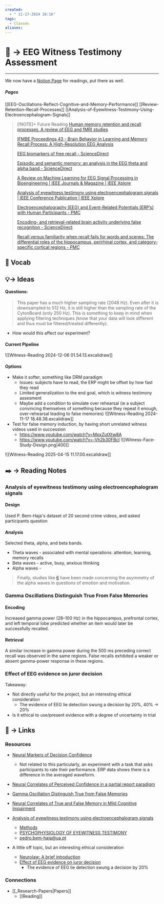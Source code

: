 ```yaml
---
created:
  - " 11-17-2024 16:16"
tags:
  - Classes
aliases:
---
```


# 📗 -> EEG Witness Testimony Assessment 
---
We now have a [Notion Page](https://www.notion.so/dhruvsangamwar/NeuroCrime-Resources-097d11a8a6804815861a39ce9771d8ea) for readings, put there as well.

##### Pages
[[EEG-Oscillations-Reflect-Cognitive-and-Memory-Performance]]
[[Review-Retention-Recall-Processes]]
[[Analysis-of-Eyewitness-Testimony-Using-Electroencephalogram-Signals]]


> [!NOTE]+ Future Reading
> [Human memory retention and recall processes. A review of EEG and fMRI studies](https://nsj.org.sa/content/nsj/18/4/330.full.pdf)
> 
> [IFMBE Proceedings 43 - Brain Behavior in Learning and Memory Recall Process: A High-Resolution EEG Analysis](http://scholars.utp.edu.my/id/eprint/10973/1/Brain%20Behavior%20in%20Learning%20and%20Memory%20Recall%20Process_%20A%20High-Resolution%20EEG.pdf)
> 
> [EEG biomarkers of free recall - ScienceDirect](https://www.sciencedirect.com/science/article/pii/S105381192101020X)
> 
> [Episodic and semantic memory: an analysis in the EEG theta and alpha band - ScienceDirect](https://www.sciencedirect.com/science/article/pii/0013469494901643)
> 
> [A Review on Machine Learning for EEG Signal Processing in Bioengineering | IEEE Journals & Magazine | IEEE Xplore](https://ieeexplore.ieee.org/document/8972542)
> 
> [Analysis of eyewitness testimony using electroencephalogram signals | IEEE Conference Publication | IEEE Xplore](https://ieeexplore.ieee.org/abstract/document/9630054/authors#authors)
> 
> 
> [Electroencephalography (EEG) and Event-Related Potentials (ERP’s) with Human Participants - PMC](https://pmc.ncbi.nlm.nih.gov/articles/PMC2909037/)
> 
> [Encoding- and retrieval-related brain activity underlying false recognition - ScienceDirect](https://www.sciencedirect.com/science/article/pii/S0168010213001193#:~:text=2.2.&text=A%20total%20of%20480%20pairs,presented%20during%20the%20test%20phase)
> 
> [Recall versus familiarity when recall fails for words and scenes: The differential roles of the hippocampus, perirhinal cortex, and category-specific cortical regions - PMC](https://pmc.ncbi.nlm.nih.gov/articles/PMC3633207/)

## 🎤 Vocab


## 💡-> Ideas
#### Questions:
> This paper has a much higher sampling rate (2048 Hz). Even after it is downsampled to 512 Hz, it is still higher than the sampling rate of the CytonBoard (only 250 Hz). This is something to keep in mind when applying filtering techniques (know that your data will look different and thus must be filtered/treated differently).
- How would this affect our experiment?


#### Current Pipeline
![[Witness-Reading 2024-12-06 01.54.13.excalidraw]]

#### Options
- Make it softer, something like DRM paradigm
	- Issues: subjects have to read, the ERP might be offset by how fast they read
	- Limited generalization to the end goal, which is witness testimony assesment
	- Maybe add a condition to simulate over rehearsal (ie a subject convincing themselves of something because they repeat it enough, over-rehearsal leading to false memories)
![[Witness-Reading 2024-11-17 18.48.38.excalidraw]]
- Test for false memory induction, by having short unrelated witness videos used in succession
	- https://www.youtube.com/watch?v=MpxZutXtw8A
	- https://www.youtube.com/watch?v=-Vh2b30FBcI
![[Witness-Face-Study-Design.png|400]]


![[Witness-Reading 2025-04-15 11.17.00.excalidraw]]

## ✒️ -> Reading Notes
### Analysis of eyewitness testimony using electroencephalogram signals
#### Design
Used P. Bem-Haja's dataset of 20 second crime videos, and asked participants question
#### Analysis
Selected theta, alpha, and beta bands.
- Theta waves - associated with mental operations: attention, learning, memory recalls
- Beta waves - active, busy, anxious thinking
- Alpha waves - 
> Finally, studies like [6](https://www.sciencedirect.com/science/article/pii/S016787601630784X) have been made concerning the asymmetry of the alpha waves in questions of emotion and motivation.




### Gamma Oscillations Distinguish True From False Memories
#### Encoding
Increased gamma power (28–100 Hz) in the hippocampus, prefrontal cortex, and left temporal lobe predicted whether an item would later be successfully recalled.
#### Retrieval
A similar increase in gamma power during the 500 ms preceding correct recall was observed in the same regions. False recalls exhibited a weaker or absent gamma-power response in these regions.

### Effect of EEG evidence on juror decision
Takeaway:
- Not directly useful for the project, but an interesting ethical consideration
    - The evidence of EEG lie detection swung a decision by 20%, 40% → 20%
- Is it ethical to use/present evidence with a degree of uncertainty in trial



## 🔗 -> Links
### Resources
- [Neural Markers of Decision Confidence](https://www.jneurosci.org/content/35/8/3478.full)
	- Not related to this particularly, an experiment with a task that asks participants to rate their performance. ERP data shows there is a difference in the averaged waveform.
- [Neural Correlates of Perceived Confidence in a partial report paradigm](https://direct.mit.edu/jocn/article/27/6/1090/28310/Neural-Correlates-of-Perceived-Confidence-in-a)
- [Gamma Oscillation Distinguish True from False Memories](https://journals.sagepub.com/doi/full/10.1111/j.1467-9280.2007.02003.x)
- [Neural Correlates of True and False Memory in Mild Cognitive Impairment](https://journals.plos.org/plosone/article?id=10.1371/journal.pone.0048357)
- [Analysis of eyewitness testimony using electroencephalogram signals](https://ieeexplore.ieee.org/abstract/document/9630054/authors#authors)
	- [Methods](https://ria.ua.pt/handle/10773/31348)
	- [PSYCHOPHYSIOLOGY OF EYEWITNESS TESTIMONY](https://ria.ua.pt/bitstream/10773/22797/1/Tese.pdf)
	- pedro.bem-haja@ua.pt
	  
- A little off topic, but an interesting ethical consideration
	- [Neurolaw: A brief introduction](https://pmc.ncbi.nlm.nih.gov/articles/PMC4395810/)
	- [Effect of EEG evidence on juror decision](https://academic.oup.com/jlb/article/4/2/330/3796509)
		- The evidence of EEG lie detection swung a decision by 20%


### Connections
- [[_Research-Papers|Papers]]
	- [[Reading]]
